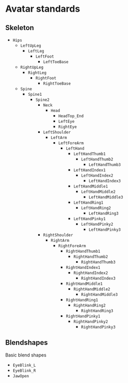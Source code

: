 # Avatar standards

## Skeleton

-   `Hips`
    -   `LeftUpLeg`
        -   `LeftLeg`
            -   `LeftFoot`
                -   `LeftToeBase`
    -   `RightUpLeg`
        -   `RightLeg`
            -   `RightFoot`
                -   `RightToeBase`
    -   `Spine`
        -   `Spine1`
            -   `Spine2`
                -   `Neck`
                    -   `Head`
                        -   `HeadTop_End`
                        -   `LeftEye`
                        -   `RightEye`
                -   `LeftShoulder`
                    -   `LeftArm`
                        -   `LeftForeArm`
                            -   `LeftHand`
                                -   `LeftHandThumb1`
                                    -   `LeftHandThumb2`
                                        -   `LeftHandThumb3`
                                -   `LeftHandIndex1`
                                    -   `LeftHandIndex2`
                                        -   `LeftHandIndex3`
                                -   `LeftHandMiddle1`
                                    -   `LeftHandMiddle2`
                                        -   `LeftHandMiddle3`
                                -   `LeftHandRing1`
                                    -   `LeftHandRing2`
                                        -   `LeftHandRing3`
                                -   `LeftHandPinky1`
                                    -   `LeftHandPinky2`
                                        -   `LeftHandPinky3`
                -   `RightShoulder`
                    -   `RightArm`
                        -   `RightForeArm`
                            -   `RightHandThumb1`
                                -   `RightHandThumb2`
                                    -   `RightHandThumb3`
                            -   `RightHandIndex1`
                                -   `RightHandIndex2`
                                    -   `RightHandIndex3`
                            -   `RightHandMiddle1`
                                -   `RightHandMiddle2`
                                    -   `RightHandMiddle3`
                            -   `RightHandRing1`
                                -   `RightHandRing2`
                                    -   `RightHandRing3`
                            -   `RightHandPinky1`
                                -   `RightHandPinky2`
                                    -   `RightHandPinky3`

## Blendshapes

Basic blend shapes

-   `EyeBlink_L`
-   `EyeBlink_R`
-   `JawOpen`
